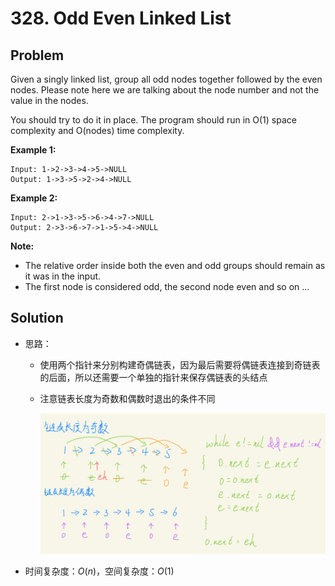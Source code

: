# 328. Odd Even Linked List

## Problem

Given a singly linked list, group all odd nodes together followed by the even nodes. Please note here we are talking about the node number and not the value in the nodes.

You should try to do it in place. The program should run in O(1) space complexity and O(nodes) time complexity.

**Example 1:**

```
Input: 1->2->3->4->5->NULL
Output: 1->3->5->2->4->NULL
```

**Example 2:**

```
Input: 2->1->3->5->6->4->7->NULL
Output: 2->3->6->7->1->5->4->NULL
```

**Note:**

- The relative order inside both the even and odd groups should remain as it was in the input.
- The first node is considered odd, the second node even and so on ...

## Solution

- 思路：

  - 使用两个指针来分别构建奇偶链表，因为最后需要将偶链表连接到奇链表的后面，所以还需要一个单独的指针来保存偶链表的头结点

  - 注意链表长度为奇数和偶数时退出的条件不同

    <img src="..\..\pic\lc-328.png" alt="avatar" style="zoom:80%;" />

- 时间复杂度：$O(n)$，空间复杂度：$O(1)$

  